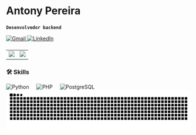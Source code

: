  # Antony Pereira
 **`Desenvolvedor backend`**
<div> 
  <a href="mailto:AntonyMiguel1606@gmail.com" target="_blank">
    <img src="https://img.shields.io/badge/-Gmail-%23333?style=for-the-badge&logo=gmail&logoColor=red" alt="Gmail">
  </a>
 
  <a href="https://www.linkedin.com/in/antony-pereira-8848652b5/" target="_blank">
    <img src="https://img.shields.io/badge/-LinkedIn-%230077B5?style=for-the-badge&logo=linkedin&logoColor=white" alt="LinkedIn">
  </a> 
</div>

###

<table> 
 <tr>
  <td>
    <a href="https://github.com/AntonyCode101">
    <img src="https://github-readme-stats.vercel.app/api?username=AntonyCode101&show_icons=true&theme=dark&include_all_commits=true&locale=pt-br"/>
    </a>
  </td>
  <td>
   <a href="https://github.com/AntonyCode101">
    <img src="https://github-readme-stats.vercel.app/api/top-langs/?username=AntonyCode101&theme=dark&layout=compact&custom_title=Tecnologias&langs_count=9"/>
   </a>
  </td>
 </tr>
</table>

###

### 🛠️ Skills
<div align="left">
 <img src="https://cdn.jsdelivr.net/gh/devicons/devicon@latest/icons/python/python-original.svg" height="30" alt="Python"/>
 <img width="12" />
 <img src="https://cdn.jsdelivr.net/gh/devicons/devicon@latest/icons/php/php-original.svg" height="30" alt="PHP" />
 <img width="12" />
 <img src="https://cdn.jsdelivr.net/gh/devicons/devicon@latest/icons/postgresql/postgresql-original.svg" height="30" alt="PostgreSQL" />
 <img width="12" />
</div>

 <picture align="center">
   <source media="(prefers-color-scheme: dark)" srcset="https://raw.githubusercontent.com/AntonyCode101/AntonyCode101/output/github-contribution-grid-snake-dark.svg">
   <source media="(prefers-color-scheme: light)" srcset="https://raw.githubusercontent.com/AntonyCode101/AntonyCode101/output/github-contribution-grid-snake-dark.svg">
   <img align="center" alt="github contribution grid snake animation" src="https://raw.githubusercontent.com/AntonyCode101/AntonyCode101/output/github-contribution-grid-snake.svg">
 </picture>
